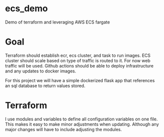 # ecs_demo
Demo of terraform and leveraging AWS ECS fargate

# Goal
Terraform should establish ecr, ecs cluster, and task to run images.
ECS cluster should scale based on type of traffic is routed to it. 
For now web traffic will be used.  Github actions should be able to deploy infrastructure and any updates to docker images.

For this project we will have a simple dockerized flask app that references an sql database to return values stored.

# Terraform
I use modules and variables to define all configuration variables on one file. This makes it easy to make minor adjustments when updating.
Although any major changes will have to include adjusting the modules. 
